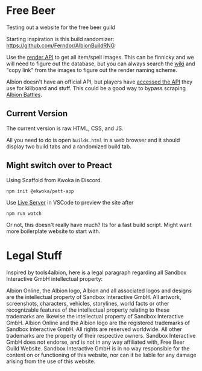 # Free Beer
 Testing out a website for the free beer guild


Starting inspiration is this build randomizer: https://github.com/Ferndor/AlbionBuildRNG


Use the [render API](https://wiki.albiononline.com/wiki/API:Render_service) to get all item/spell images. This can be finnicky and we will need to figure out the database, but you can always search the [wiki](https://wiki.albiononline.com/wiki/Albion_Online_Wiki) and "copy link" from the images to figure out the render naming scheme.


Albion doesn't have an official API, but players have [accessed the API](https://www.tools4albion.com/api_info.php) they use for killboard and stuff. This could be a good way to bypass scraping [Albion Battles](https://albionbattles.com/).

## Current Version

The current version is raw HTML, CSS, and JS. 

All you need to do is open `builds.html` in a web browser and it should display two build tabs and a randomized build tab. 


## Might switch over to Preact

Using Scaffold from Kwoka in Discord.

`npm init @ekwoka/pett-app`

Use [Live Server](https://marketplace.visualstudio.com/items?itemName=ritwickdey.LiveServer) in VSCode to preview the site after

`npm run watch`

Or not, this doesn't really have much? Its for a fast build script. Might want more boilerplate website to start with.


# Legal Stuff

Inspired by tools4albion, here is a legal paragraph regarding all Sandbox Interactive GmbH intellectual property:

Albion Online, the Albion logo, Albion and all associated logos and designs are the intellectual property of Sandbox Interactive GmbH. All artwork, screenshots, characters, vehicles, storylines, world facts or other recognizable features of the intellectual property relating to these trademarks are likewise the intellectual property of Sandbox Interactive GmbH. Albion Online and the Albion logo are the registered trademarks of Sandbox Interactive GmbH. All rights are reserved worldwide. All other trademarks are the property of their respective owners. Sandbox Interactive GmbH does not endorse, and is not in any way affiliated with, Free Beer Guild Website. Sandbox Interactive GmbH is in no way responsible for the content on or functioning of this website, nor can it be liable for any damage arising from the use of this website.